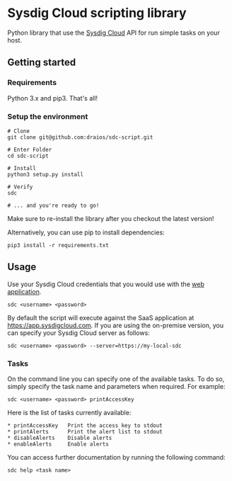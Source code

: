 Sysdig Cloud scripting library
===================

Python library that use the [Sysdig Cloud](https://sysdig.com/) API for run simple tasks on your host.


## Getting started

### Requirements

Python 3.x and pip3. That's all!

### Setup the environment

```
# Clone
git clone git@github.com:draios/sdc-script.git

# Enter Folder
cd sdc-script

# Install
python3 setup.py install

# Verify
sdc

# ... and you're ready to go!
```

Make sure to re-install the library after you checkout the latest version!


Alternatively, you can use pip to install dependencies:

```
pip3 install -r requirements.txt
```


## Usage

Use your Sysdig Cloud credentials that you would use with the [web application](https://app.sysdigcloud.com).

```
sdc <username> <password>
```

By default the script will execute against the SaaS application at https://app.sysdigcloud.com. If you are using the on-premise version, you can specify your Sysdig Cloud server as follows:

```
sdc <username> <password> --server=https://my-local-sdc
```


### Tasks

On the command line you can specify one of the available tasks. To do so, simply specify the task name and parameters when required. For example:

```
sdc <username> <password> printAccessKey
```

Here is the list of tasks currently available:

```
* printAccessKey   Print the access key to stdout
* printAlerts      Print the alert list to stdout
* disableAlerts    Disable alerts
* enableAlerts     Enable alerts
```

You can access further documentation by running the following command:

```
sdc help <task name>
```
